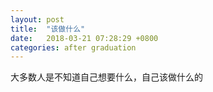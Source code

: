 ```yaml
---
layout: post
title:  "该做什么"
date:   2018-03-21 07:28:29 +0800
categories: after graduation
---
```


大多数人是不知道自己想要什么，自己该做什么的
